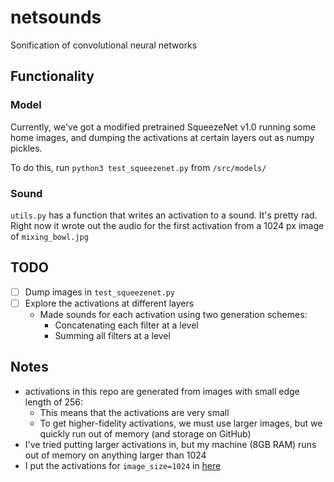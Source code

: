 # netsounds
Sonification of convolutional neural networks

## Functionality
### Model
Currently, we've got a modified pretrained SqueezeNet v1.0 running some home
images, and dumping the activations at certain layers out as numpy pickles.

To do this, run `python3 test_squeezenet.py` from `/src/models/`

### Sound
`utils.py` has a function that writes an activation to a sound. It's
pretty rad. Right now it wrote out the audio for the first activation from a
1024 px image of `mixing_bowl.jpg`


## TODO
- [ ] Dump images in `test_squeezenet.py`
- [ ] Explore the activations at different layers
    - Made sounds for each activation using two generation schemes:
        - Concatenating each filter at a level
        - Summing all filters at a level

## Notes
- activations in this repo are generated from images with small edge length of
  256:
    - This means that the activations are very small
    - To get higher-fidelity activations, we must use larger images, but we
      quickly run out of memory (and storage on GitHub)
- I've tried putting larger activations in, but my machine (8GB RAM) runs out
  of memory on anything larger than 1024
- I put the activations for `image_size=1024` in
  [here](https://drive.google.com/open?id=115nEdJh2cO4Ei2a2y0DyLTczBpaZs7Tr)

